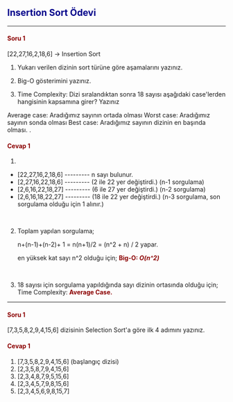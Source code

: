 ## <span style="color:darkblue">Insertion Sort Ödevi</span>

<hr>

#### <span style="color:darkred">Soru 1</span>
[22,27,16,2,18,6] -> Insertion Sort

1. Yukarı verilen dizinin sort türüne göre aşamalarını yazınız.

2. Big-O gösterimini yazınız.

3. Time Complexity: Dizi sıralandıktan sonra 18 sayısı aşağıdaki case'lerden hangisinin kapsamına girer? Yazınız

Average case: Aradığımız sayının ortada olması
Worst case: Aradığımız sayının sonda olması
Best case: Aradığımız sayının dizinin en başında olması.
.


#### <span style="color:darkred">Cevap 1</span>
1.
- [22,27,16,2,18,6] --------- n sayı bulunur.
- [2,27,16,22,18,6] --------- (2 ile 22 yer değiştirdi.) (n-1 sorgulama)
- [2,6,16,22,18,27] --------- (6 ile 27 yer değiştirdi.)  (n-2 sorgulama)
- [2,6,16,18,22,27] --------- (18 ile 22 yer değiştirdi.) (n-3 sorgulama, son sorgulama olduğu için 1 alınır.)

<br>

2. Toplam yapılan sorgulama;

    n+(n-1)+(n-2)+ 1 = n(n+1)/2 = (n^2 + n) / 2 yapar.

    en yüksek kat sayı n^2 olduğu için;
    <span style="color:darkred; font-weight: bold">Big-O: *O(n^2)*</span>
    
<br>

3. 18 sayısı için sorgulama yapıldığında sayı dizinin ortasında olduğu için;
    Time Complexity:     <span style="color:darkred; font-weight: bold">Average Case.</span>

<hr>

#### <span style="color:darkred">Soru 1</span>

[7,3,5,8,2,9,4,15,6] dizisinin Selection Sort'a göre ilk 4 adımını yazınız.

#### <span style="color:darkred">Cevap 1</span>

1. [7,3,5,8,2,9,4,15,6] (başlangıç dizisi)
2. [2,3,5,8,7,9,4,15,6]
3. [2,3,4,8,7,9,5,15,6]
4. [2,3,4,5,7,9,8,15,6]
5. [2,3,4,5,6,9,8,15,7]